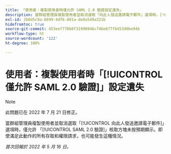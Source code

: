 ```yaml
---
title: 「使用者：複製使用者時僅允許 SAML 2.0 驗證設定遺失」
description: 當群組管理員複製使用者並取消選取「向此人發送邀請電子郵件」選項時，[!UICONTROL 僅允許 SAML 2.0 驗證]核取方塊未按預期顯示。即使滿足此動作的所有存取和權限請求，也可能發生這種情況。
exl-id: 2b0d5c9a-6699-4df6-801a-de8a549a321b
hidefromtoc: true
source-git-commit: 453eef770b0f31990946c746e677fb453d0be94b
workflow-type: ht
source-wordcount: '122'
ht-degree: 100%

---
```


# 使用者：複製使用者時「[!UICONTROL 僅允許 SAML 2.0 驗證]」設定遺失

>[!NOTE]
>
>此問題已在 2022 年 7 月 21 日修正。

當群組管理員複製使用者並取消選取「[!UICONTROL 向此人發送邀請電子郵件]」選項時，僅允許 「[!UICONTROL SAML 2.0 驗證]」核取方塊未按預期顯示。即使滿足此動作的所有存取和權限請求，也可能發生這種情況。

_首次回報於 2022 年 5 月 16 日。_
